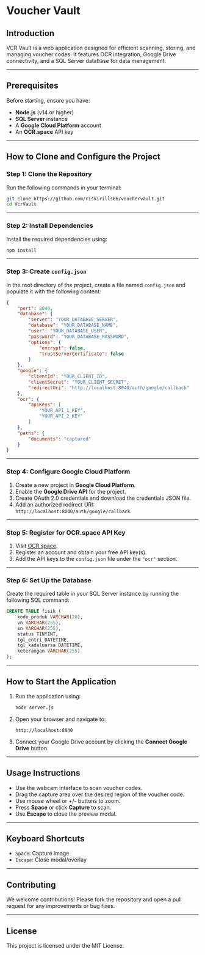 # Voucher Vault

## Introduction

VCR Vault is a web application designed for efficient scanning, storing, and managing voucher codes. It features OCR integration, Google Drive connectivity, and a SQL Server database for data management.

---

## Prerequisites

Before starting, ensure you have:

- **Node.js** (v14 or higher)
- **SQL Server** instance
- A **Google Cloud Platform** account
- An **OCR.space** API key

---

## How to Clone and Configure the Project

### Step 1: Clone the Repository

Run the following commands in your terminal:

```bash
git clone https://github.com/riskirills66/vouchervault.git
cd VcrVault
```

---

### Step 2: Install Dependencies

Install the required dependencies using:

```bash
npm install
```

---

### Step 3: Create `config.json`

In the root directory of the project, create a file named `config.json` and populate it with the following content:

```json
{
    "port": 8040,
    "database": {
        "server": "YOUR_DATABASE_SERVER",
        "database": "YOUR_DATABASE_NAME",
        "user": "YOUR_DATABASE_USER",
        "password": "YOUR_DATABASE_PASSWORD",
        "options": {
            "encrypt": false,
            "trustServerCertificate": false
        }
    },
    "google": {
        "clientId": "YOUR_CLIENT_ID",
        "clientSecret": "YOUR_CLIENT_SECRET",
        "redirectUri": "http://localhost:8040/auth/google/callback"
    },
    "ocr": {
        "apiKeys": [
            "YOUR_API_1_KEY",
            "YOUR_API_2_KEY"
        ]
    },
    "paths": {
        "documents": "captured"
    }
}
```

---

### Step 4: Configure Google Cloud Platform

1. Create a new project in **Google Cloud Platform**.
2. Enable the **Google Drive API** for the project.
3. Create OAuth 2.0 credentials and download the credentials JSON file.
4. Add an authorized redirect URI: `http://localhost:8040/auth/google/callback`.

---

### Step 5: Register for OCR.space API Key

1. Visit [OCR.space](https://ocr.space/ocrapi).
2. Register an account and obtain your free API key(s).
3. Add the API keys to the `config.json` file under the `"ocr"` section.

---

### Step 6: Set Up the Database

Create the required table in your SQL Server instance by running the following SQL command:

```sql
CREATE TABLE fisik (
    kode_produk VARCHAR(20),
    vn VARCHAR(255),
    sn VARCHAR(255),
    status TINYINT,
    tgl_entri DATETIME,
    tgl_kadaluarsa DATETIME,
    keterangan VARCHAR(255)
);
```

---

## How to Start the Application

1. Run the application using:

   ```bash
   node server.js
   ```

2. Open your browser and navigate to:

   ```
   http://localhost:8040
   ```

3. Connect your Google Drive account by clicking the **Connect Google Drive** button.

---

## Usage Instructions

- Use the webcam interface to scan voucher codes.
- Drag the capture area over the desired region of the voucher code.
- Use mouse wheel or +/- buttons to zoom.
- Press **Space** or click **Capture** to scan.
- Use **Escape** to close the preview modal.

---

## Keyboard Shortcuts

- `Space`: Capture image
- `Escape`: Close modal/overlay

---

## Contributing

We welcome contributions! Please fork the repository and open a pull request for any improvements or bug fixes.

---

## License

This project is licensed under the MIT License.

